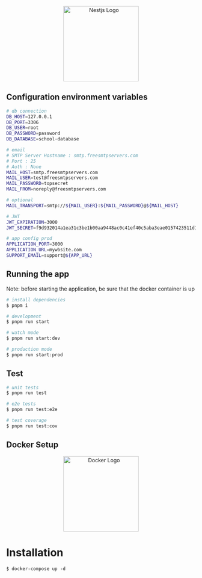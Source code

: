 <p align="center">
  <a href="https://github.com/Neculaiovici" target="blank"><img src="https://camo.githubusercontent.com/645c4798681bd7722844bf39da834828b9ba820a00bed84028266248e4a72a12/68747470733a2f2f63646e2d696d616765732d312e6d656469756d2e636f6d2f6d61782f3830302f312a7a654f7634626c447067636f71544c5576666d6258512e706e67" width="200" alt="Nestjs Logo" /></a>
</p>

## Configuration environment variables

```bash
# db connection
DB_HOST=127.0.0.1
DB_PORT=3306
DB_USER=root
DB_PASSWORD=password
DB_DATABASE=school-database

# email
# SMTP Server Hostname : smtp.freesmtpservers.com
# Port : 25
# Auth : None
MAIL_HOST=smtp.freesmtpservers.com
MAIL_USER=test@freesmtpservers.com
MAIL_PASSWORD=topsecret
MAIL_FROM=noreply@freesmtpservers.com

# optional
MAIL_TRANSPORT=smtp://${MAIL_USER}:${MAIL_PASSWORD}@${MAIL_HOST}

# JWT
JWT_EXPIRATION=3000
JWT_SECRET=f9d932014a1ea31c3be1b00aa9448ac0c41ef40c5aba3eae0157423511d108bd662765062178ef3a67091142636a38b6a3b9116cb6a7dcd3f3155cd1f9cb1149

# app config prod
APPLICATION_PORT=3000
APPLICATION_URL=mywbsite.com
SUPPORT_EMAIL=support@${APP_URL}
```

## Running the app
Note: before starting the application, be sure that the docker container is up

```bash
# install dependencies
$ pnpm i

# development
$ pnpm run start

# watch mode
$ pnpm run start:dev

# production mode
$ pnpm run start:prod
```

## Test

```bash
# unit tests
$ pnpm run test

# e2e tests
$ pnpm run test:e2e

# test coverage
$ pnpm run test:cov
```

## Docker Setup
<p align="center">
  <a href="https://www.docker.com/" target="blank"><img src="https://upload.wikimedia.org/wikipedia/commons/e/ea/Docker_%28container_engine%29_logo_%28cropped%29.png" width="200" alt="Docker Logo" /></a>
</p>

# Installation
```
$ docker-compose up -d
```
